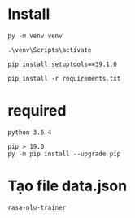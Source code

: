 # Install 
```
py -m venv venv
```
```
.\venv\Scripts\activate
```
```
pip install setuptools==39.1.0
```
```
pip install -r requirements.txt
```
# required
```
python 3.6.4
```
```
pip > 19.0
py -m pip install --upgrade pip
```
# Tạo file data.json
```
rasa-nlu-trainer
```
